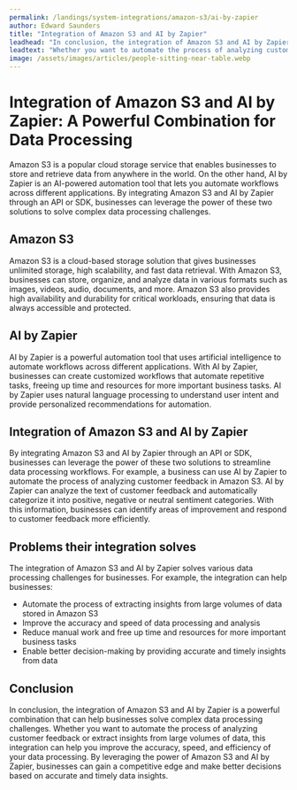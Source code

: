 ```yaml
---
permalink: /landings/system-integrations/amazon-s3/ai-by-zapier
author: Edward Saunders
title: "Integration of Amazon S3 and AI by Zapier"
leadhead: "In conclusion, the integration of Amazon S3 and AI by Zapier is a powerful combination that can help businesses solve complex data processing challenges"
leadtext: "Whether you want to automate the process of analyzing customer feedback or extract insights from large volumes of data, this integration can help you improve the accuracy, speed, and efficiency of your data processing. By leveraging the power of Amazon S3 and AI by Zapier, businesses can gain a competitive edge and make better decisions based on accurate and timely data insights."
image: /assets/images/articles/people-sitting-near-table.webp
---
```

<div class="arttext">	<h1>Integration of Amazon S3 and AI by Zapier: A Powerful Combination for Data Processing</h1>
	<p>
		Amazon S3 is a popular cloud storage service that enables businesses to store and retrieve data from anywhere in the world. On the other hand, AI by Zapier is an AI-powered automation tool that lets you automate workflows across different applications. By integrating Amazon S3 and AI by Zapier through an API or SDK, businesses can leverage the power of these two solutions to solve complex data processing challenges.
	</p>
	<h2>Amazon S3</h2>
	<p>
		Amazon S3 is a cloud-based storage solution that gives businesses unlimited storage, high scalability, and fast data retrieval. With Amazon S3, businesses can store, organize, and analyze data in various formats such as images, videos, audio, documents, and more. Amazon S3 also provides high availability and durability for critical workloads, ensuring that data is always accessible and protected.
	</p>
	<h2>AI by Zapier</h2>
	<p>
		AI by Zapier is a powerful automation tool that uses artificial intelligence to automate workflows across different applications. With AI by Zapier, businesses can create customized workflows that automate repetitive tasks, freeing up time and resources for more important business tasks. AI by Zapier uses natural language processing to understand user intent and provide personalized recommendations for automation.
	</p>
	<h2>Integration of Amazon S3 and AI by Zapier</h2>
	<p>
		By integrating Amazon S3 and AI by Zapier through an API or SDK, businesses can leverage the power of these two solutions to streamline data processing workflows. For example, a business can use AI by Zapier to automate the process of analyzing customer feedback in Amazon S3. AI by Zapier can analyze the text of customer feedback and automatically categorize it into positive, negative or neutral sentiment categories. With this information, businesses can identify areas of improvement and respond to customer feedback more efficiently.
	</p>
	<h2>Problems their integration solves</h2>
	<p>
		The integration of Amazon S3 and AI by Zapier solves various data processing challenges for businesses. For example, the integration can help businesses:
	</p>
	<ul>
		<li>Automate the process of extracting insights from large volumes of data stored in Amazon S3</li>
		<li>Improve the accuracy and speed of data processing and analysis</li>
		<li>Reduce manual work and free up time and resources for more important business tasks</li>
		<li>Enable better decision-making by providing accurate and timely insights from data</li>
	</ul>
	<h2>Conclusion</h2>
	<p>
		In conclusion, the integration of Amazon S3 and AI by Zapier is a powerful combination that can help businesses solve complex data processing challenges. Whether you want to automate the process of analyzing customer feedback or extract insights from large volumes of data, this integration can help you improve the accuracy, speed, and efficiency of your data processing. By leveraging the power of Amazon S3 and AI by Zapier, businesses can gain a competitive edge and make better decisions based on accurate and timely data insights.
	</p>
</div>